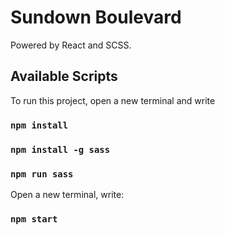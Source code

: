 # Sundown Boulevard

Powered by React and SCSS.

## Available Scripts

To run this project, open a new terminal and write

### `npm install`

### `npm install -g sass`

### `npm run sass`

Open a new terminal, write:

### `npm start`
